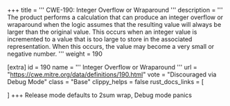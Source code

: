 +++
title = '''
CWE-190: Integer Overflow or Wraparound
'''
description	= '''
The product performs a calculation that can produce an integer overflow or wraparound when the logic assumes that the resulting value will always be larger than the original value. This occurs when an integer value is incremented to a value that is too large to store in the associated representation. When this occurs, the value may become a very small or negative number.
'''
weight = 190

[extra]
id = 190
name = '''
Integer Overflow or Wraparound
'''
url = "https://cwe.mitre.org/data/definitions/190.html"
vote = "Discouraged via Debug Mode"
class = "Base"
clippy_helps = false
rust_docs_links = [
	
]
+++
Release mode defaults to 2sum wrap, Debug mode panics